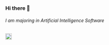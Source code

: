 ### Hi there 👋
###### I am majoring in Artificial Intelligence Software
<a href="#"><img src="https://github.com/vskyv1101/picture/images/mardown_sergeant.jpg" width="20p" alt="sample image"></a>

<!--
**vskyv1101/vskyv1101** is a ✨ _special_ ✨ repository because its `README.md` (this file) appears on your GitHub profile.

Here are some ideas to get you started:


